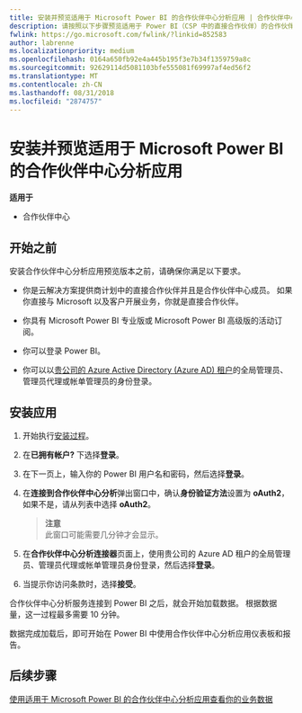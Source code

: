 ```yaml
---
title: 安装并预览适用于 Microsoft Power BI 的合作伙伴中心分析应用 | 合作伙伴中心
description: 请按照以下步骤预览适用于 Power BI（CSP 中的直接合作伙伴）的合作伙伴中心分析应用。
fwlink: https://go.microsoft.com/fwlink/?linkid=852583
author: labrenne
ms.localizationpriority: medium
ms.openlocfilehash: 0164a650fb92e4a445b195f3e7b34f1359759a8c
ms.sourcegitcommit: 92629114d5081103bfe555081f69997af4ed56f2
ms.translationtype: MT
ms.contentlocale: zh-CN
ms.lasthandoff: 08/31/2018
ms.locfileid: "2874757"
---
```

# <a name="install-and-preview-the-partner-center-analytics-app-for-microsoft-power-bi"></a>安装并预览适用于 Microsoft Power BI 的合作伙伴中心分析应用

**适用于**

-   合作伙伴中心

## <a name="before-you-begin"></a>开始之前

安装合作伙伴中心分析应用预览版本之前，请确保你满足以下要求。

-   你是云解决方案提供商计划中的直接合作伙伴并且是合作伙伴中心成员。 如果你直接与 Microsoft 以及客户开展业务，你就是直接合作伙伴。

-   你具有 Microsoft Power BI 专业版或 Microsoft Power BI 高级版的活动订阅。

-   你可以登录 Power BI。

-   你可以以[贵公司的 Azure Active Directory (Azure AD) 租户](azure-active-directory-tenants-and-partner-center.md)的全局管理员、管理员代理或帐单管理员的身份登录。

## <a name="to-install-the-app"></a>安装应用

1. 开始执行[安装过程](https://app.powerbi.com/getdata/services/partneranalytics?cpcode=PartnerCenterAnalytics&getDataForceConnect=true&alwaysPromptForContentProviderCreds=true)。

2. 在**已拥有帐户?** 下选择**登录**。 

3.  在下一页上，输入你的 Power BI 用户名和密码，然后选择**登录**。 

4.  在**连接到合作伙伴中心分析**弹出窗口中，确认**身份验证方法**设置为 **oAuth2**，如果不是，请从列表中选择 **oAuth2**。 

    >**注意**<br> 此窗口可能需要几分钟才会显示。

5.  在**合作伙伴中心分析连接器**页面上，使用贵公司的 Azure AD 租户的全局管理员、管理员代理或帐单管理员身份登录，然后选择**登录**。
 
6.  当提示你访问条款时，选择**接受**。 

合作伙伴中心分析服务连接到 Power BI 之后，就会开始加载数据。 根据数据量，这一过程最多需要 10 分钟。 

数据完成加载后，即可开始在 Power BI 中使用合作伙伴中心分析应用仪表板和报告。

## <a name="next-steps"></a>后续步骤

[使用适用于 Microsoft Power BI 的合作伙伴中心分析应用查看你的业务数据](power-bi-app-for-direct-partners-use.md)
